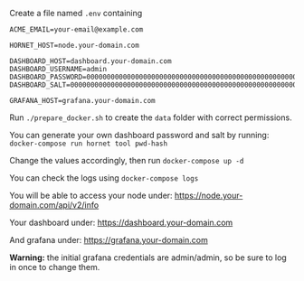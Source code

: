 Create a file named `.env` containing

```
ACME_EMAIL=your-email@example.com

HORNET_HOST=node.your-domain.com

DASHBOARD_HOST=dashboard.your-domain.com
DASHBOARD_USERNAME=admin
DASHBOARD_PASSWORD=0000000000000000000000000000000000000000000000000000000000000000
DASHBOARD_SALT=0000000000000000000000000000000000000000000000000000000000000000

GRAFANA_HOST=grafana.your-domain.com
```

Run `./prepare_docker.sh` to create the `data` folder with correct permissions.

You can generate your own dashboard password and salt by running:
`docker-compose run hornet tool pwd-hash`

Change the values accordingly, then run `docker-compose up -d`

You can check the logs using `docker-compose logs`

You will be able to access your node under:
https://node.your-domain.com/api/v2/info

Your dashboard under:
https://dashboard.your-domain.com

And grafana under:
https://grafana.your-domain.com

**Warning:** the initial grafana credentials are admin/admin, so be sure to log in once to change them.
